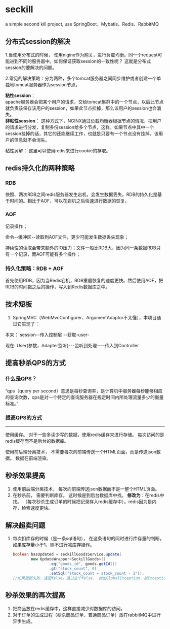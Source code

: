 # seckill
a simple second kill project, use SpringBoot，Mybatis、Redis、RabbitMQ

## 分布式session的解决
1.当使用分布式的时候， 使用niginx作为网关，进行负载均衡。同一个request可能进到不同的服务器中。如何保证获取session的一致性呢？
这就是分布式session的要解决的问题。

2.常见的解决策略：分为两种，多个tomcat服务器之间同步维护或者创建一个单独地tomcat服务器作为session节点。

**粘性session**：  
apache服务器会把某个用户的请求，交给tomcat集群中的一个节点，以后此节点就负责该保存该用户的session，如果此节点挂掉，那么该用户的session也会消失。    
**非粘性session**：  这种方式下，NGINX通过负载均衡器根据节点的情况，把用户的请求进行分发，复制多份session给多个节点，这样，如果节点中其中一个session挂掉的话，其它的还能继续工作，也就是只要有一个节点没有挂掉，该用户的信息就不会消失。


粘性另解： 这里可以使用redis来进行cookie的存取。

## redis持久化的两种策略

### RDB
快照、两次RDB之间redis服务器发生宕机，会发生数据丢失。RDB的持久化是基于时间的。相比于AOF，可以在宕机之后快速进行数据的恢复。

### AOF
记录操作；

命令--缓冲区--读取到AOF文件，更少可能发生数据丢失现象；

持续性的读取会带来额外的IO压力；文件一般比RDB大，因为同一条数据RDB只有一个记录，而AOF可能有多个操作；


### 持久化策略：RDB + AOF
首先使用RDB，因为当Redis宕机，RDB重启恢复的速度更快。然后使用AOF，把RDB的时间戳之后的操作，写入到Redis数据库之中。


## 技术短板
1. SpringMVC（WebMvcConfigurer、ArgumentAdaptor不太懂），本项目通过它实现了：

本来： session--传入控制层  --获取-user-

现在:   User(参数，Adapter监听)---监听到处理----传入到Controller





## 提高秒杀QPS的方式



### 什么是QPS？

“qps（query per second）意思是每秒查询率，是计算机中服务器每秒能够相应的查询次数，qps是对一个特定的查询服务器在规定时间内所处理流量多少的衡量标准。”



### 提高QPS的方式



---

使用缓存。 对于一些多读少写的数据，使用redis缓存来进行存储。 每次访问的是redis缓存而不是后台的数据库。



使用前后端分离技术， 不需要每次向前端传送一个HTML页面，而是传送json数据。 数据在前端渲染。





## 秒杀效果提高



1. 使用前后端分离技术， 每次向前端传送json数据而不是一整个HTML页面。
2. 在秒杀前， 需要判断库存。 这时候是到后台数据库中找。 **修改为**：在redis中找。 （每次秒杀生成订单的时候把记录存入redis缓存中）。redis因为是内存，检索速度更快。





## 解决超卖问题

1. 每次扣库存的时候（是一条sql语句）， 在这条语句的同时进行库存量的判断，如果库存量小于1，则不进行减库存操作。

   ```java
   boolean hasUpdated = seckillGoodsService.update(
           new UpdateWrapper<SeckillGoods>()
                   .eq("goods_id", goods.getId())
                   .gt("stock_count", 0)
                   .setSql("stock_count = stock_count - 1"));
   //如果更新失败，返回false。通过这个false， 抛出GlobalException，被ExceptionHandler拦截，返回错误信息到前台。
   ```

   



## 秒杀效果的再次提高

1. 把商品放在redis缓存中，这样直接减少对数据库的访问。
2. 对于订单的生成过程（秒杀商品订单、普通商品订单）放在rabbitMQ中进行异步生成。
